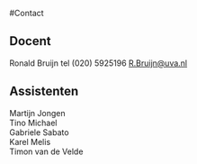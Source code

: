 #Contact

## Docent
Ronald Bruijn 
tel (020) 5925196
<R.Bruijn@uva.nl>

## Assistenten
Martijn Jongen  
Tino Michael  
Gabriele Sabato  
Karel Melis  
Timon van de Velde  